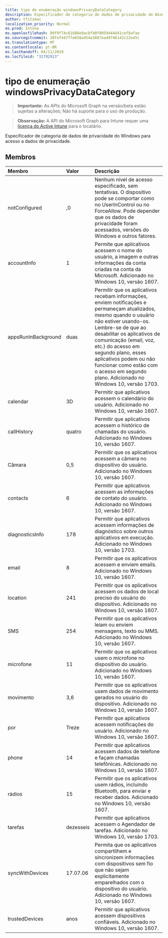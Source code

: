```yaml
---
title: tipo de enumeração windowsPrivacyDataCategory
description: Especificador de categoria de dados de privacidade do Windows para acesso a dados de privacidade.
author: tfitzmac
localization_priority: Normal
ms.prod: Intune
ms.openlocfilehash: 89f9f74c61888e9acbf40f8059444d41cef8afae
ms.sourcegitcommit: 20fef447f7e658a454a3887ea49746142c22e45c
ms.translationtype: MT
ms.contentlocale: pt-BR
ms.lasthandoff: 04/11/2019
ms.locfileid: "31792913"
---
```

# <a name="windowsprivacydatacategory-enum-type"></a>tipo de enumeração windowsPrivacyDataCategory

> **Importante:** As APIs do Microsoft Graph na versão/beta estão sujeitas a alterações; Não há suporte para o uso de produção.

> **Observação:** A API do Microsoft Graph para Intune requer uma [licença do Active Intune](https://go.microsoft.com/fwlink/?linkid=839381) para o locatário.

Especificador de categoria de dados de privacidade do Windows para acesso a dados de privacidade.

## <a name="members"></a>Membros
|Membro|Valor|Descrição|
|:---|:---|:---|
|notConfigured|,0|Nenhum nível de acesso especificado, sem tentativas. O dispositivo pode se comportar como no UserInControl ou no ForceAllow. Pode depender que os dados de privacidade foram acessados, versões do Windows e outros fatores.|
|accountInfo|1|Permite que aplicativos acessem o nome do usuário, a imagem e outras informações da conta criadas na conta da Microsoft. Adicionado no Windows 10, versão 1607.|
|appsRunInBackground|duas|Permitir que os aplicativos recebam informações, enviem notificações e permaneçam atualizados, mesmo quando o usuário não estiver usando-os. Lembre-se de que ao desabilitar os aplicativos de comunicação (email, voz, etc.) do acesso em segundo plano, esses aplicativos podem ou não funcionar como estão com o acesso em segundo plano. Adicionado no Windows 10, versão 1703.|
|calendar|3D|Permitir que aplicativos acessem o calendário do usuário. Adicionado no Windows 10, versão 1607.|
|callHistory|quatro|Permitir que aplicativos acessem o histórico de chamadas do usuário. Adicionado no Windows 10, versão 1607.|
|Câmara|0,5|Permitir que os aplicativos acessem a câmera no dispositivo do usuário. Adicionado no Windows 10, versão 1607.|
|contacts|6|Permitir que aplicativos acessem as informações de contato do usuário. Adicionado no Windows 10, versão 1607.|
|diagnosticsInfo|178|Permitir que aplicativos acessem informações de diagnóstico sobre outros aplicativos em execução. Adicionado no Windows 10, versão 1703.|
|email|8|Permitir que os aplicativos acessem e enviem emails. Adicionado no Windows 10, versão 1607.|
|location|241|Permitir que os aplicativos acessem os dados de local preciso do usuário do dispositivo. Adicionado no Windows 10, versão 1607.|
|SMS|254|Permitir que os aplicativos leiam ou enviem mensagens, texto ou MMS. Adicionado no Windows 10, versão 1607.|
|microfone|11|Permitir que os aplicativos usem o microfone no dispositivo do usuário. Adicionado no Windows 10, versão 1607.|
|movimento|3,6|Permitir que os aplicativos usem dados de movimento gerados no usuário do dispositivo. Adicionado no Windows 10, versão 1607.|
|por|Treze|Permitir que aplicativos acessem notificações do usuário. Adicionado no Windows 10, versão 1607.|
|phone|14|Permitir que aplicativos acessem dados de telefone e façam chamadas telefônicas. Adicionado no Windows 10, versão 1607.|
|rádios|15|Permitir que os aplicativos usem rádios, incluindo Bluetooth, para enviar e receber dados. Adicionado no Windows 10, versão 1607.|
|tarefas|dezesseis|Permitir que aplicativos acessem o Agendador de tarefas. Adicionado no Windows 10, versão 1703.|
|syncWithDevices|17.07.06|Permita que os aplicativos compartilhem e sincronizem informações com dispositivos sem fio que não sejam explicitamente emparelhados com o dispositivo do usuário. Adicionado no Windows 10, versão 1607.|
|trustedDevices|anos|Permitir que aplicativos acessem dispositivos confiáveis. Adicionado no Windows 10, versão 1607.|





